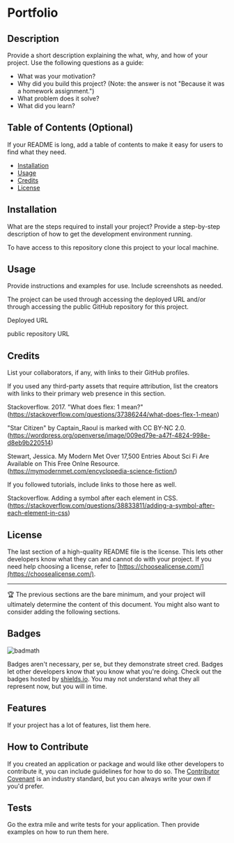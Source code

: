 # Portfolio
## Description

Provide a short description explaining the what, why, and how of your project. Use the following questions as a guide:

- What was your motivation?
- Why did you build this project? (Note: the answer is not "Because it was a homework assignment.")
- What problem does it solve?
- What did you learn?

## Table of Contents (Optional)

If your README is long, add a table of contents to make it easy for users to find what they need.

- [Installation](#installation)
- [Usage](#usage)
- [Credits](#credits)
- [License](#license)

## Installation

What are the steps required to install your project? Provide a step-by-step description of how to get the development environment running.

To have access to this repository clone this project to your local machine.

## Usage

Provide instructions and examples for use. Include screenshots as needed.

The project can be used through accessing the deployed URL and/or through accessing the public GitHub repository for this project.

Deployed URL

public repository URL

## Credits

List your collaborators, if any, with links to their GitHub profiles.

If you used any third-party assets that require attribution, list the creators with links to their primary web presence in this section.

Stackoverflow. 2017. "What does flex: 1 mean?" (https://stackoverflow.com/questions/37386244/what-does-flex-1-mean)

"Star Citizen" by Captain_Raoul is marked with CC BY-NC 2.0. (https://wordpress.org/openverse/image/009ed79e-a47f-4824-998e-d8eb9b220514)

Stewart, Jessica. My Modern Met Over 17,500 Entries About Sci Fi Are Available on This Free Onlne Resource. (https://mymodernmet.com/encyclopedia-science-fiction/)

If you followed tutorials, include links to those here as well.

Stackoverflow. Adding a symbol after each element in CSS. (https://stackoverflow.com/questions/38833811/adding-a-symbol-after-each-element-in-css)
## License

The last section of a high-quality README file is the license. This lets other developers know what they can and cannot do with your project. If you need help choosing a license, refer to [https://choosealicense.com/](https://choosealicense.com/).

---

🏆 The previous sections are the bare minimum, and your project will ultimately determine the content of this document. You might also want to consider adding the following sections.

## Badges

![badmath](https://img.shields.io/github/languages/top/lernantino/badmath)

Badges aren't necessary, per se, but they demonstrate street cred. Badges let other developers know that you know what you're doing. Check out the badges hosted by [shields.io](https://shields.io/). You may not understand what they all represent now, but you will in time.

## Features

If your project has a lot of features, list them here.

## How to Contribute

If you created an application or package and would like other developers to contribute it, you can include guidelines for how to do so. The [Contributor Covenant](https://www.contributor-covenant.org/) is an industry standard, but you can always write your own if you'd prefer.

## Tests

Go the extra mile and write tests for your application. Then provide examples on how to run them here.
